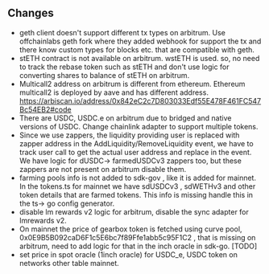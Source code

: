 ## Changes
- geth client doesn't support different tx types on arbitrum. Use offchainlabs geth fork where they added webhook for support the tx and there know custom types for blocks etc. that are compatible with geth.
- stETH contract is not available on arbitrum. wstETH is used. so, no need to track the rebase token such as stETH and don't use logic for converting shares to balance of stETH on arbitrum.
- Multicall2 address on arbitrum is different from ethereum. Ethereum multicall2 is deployed by aave and has different address. https://arbiscan.io/address/0x842eC2c7D803033Edf55E478F461FC547Bc54EB2#code
- There are USDC, USDC.e on arbitrum due to bridged and native versions of USDC. Change chainlink adapter to support multiple tokens.
- Since we use zappers, the liquidity providing user is replaced with zapper address in the AddLiquidity/RemoveLiquidity  event, we have to track user call to get the actual user address and replace in the event. We have logic for dUSDC-> farmedUSDCv3 zappers too, but these zappers are not present on arbitrum disable them.
- farming pools info is not added to sdk-gov , like it is added for mainnet. In the tokens.ts for mainnet we have sdUSDCv3 , sdWETHv3 and other token details that are farmed tokens. This info is missing handle this in the ts-> go config generator. 
- disable lm rewards v2 logic for arbitrum, disable the sync adapter for lmrewards v2.
- On mainnet the price of gearbox token is fetched using curve pool, 0x0E9B5B092caD6F1c5E6bc7f89Ffe1abb5c95F1C2 , that is missing on arbitrum, need to add logic for that in the inch oracle in sdk-go. [TODO]
- set price in spot oracle (1inch oracle) for USDC_e, USDC token on networks other table mainnet.
